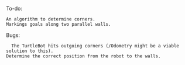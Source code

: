 To-do:
	
	An algorithm to determine corners.
	Markings goals along two parallel walls.


Bugs:
  
	  The TurtleBot hits outgoing corners (/Odometry might be a viable solution to this).
	Determine the correct position from the robot to the walls.
